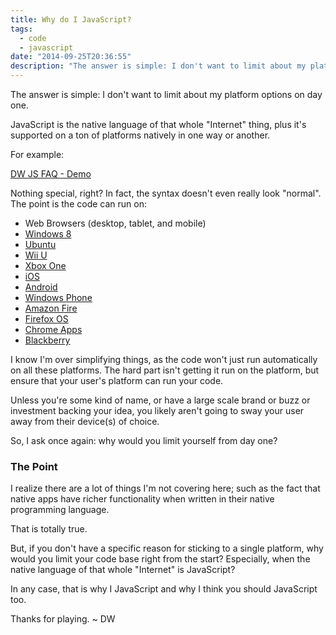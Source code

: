 ```yaml
---
title: Why do I JavaScript?
tags:
  - code
  - javascript
date: "2014-09-25T20:36:55"
description: "The answer is simple: I don't want to limit about my platform options on day one."
---
```


The answer is simple: I don't want to limit about my platform options on day one.

JavaScript is the native language of that whole "Internet" thing, plus it's supported on a ton of platforms natively in one way or another.

For example:

[DW JS FAQ - Demo](http://jsbin.com/gevur/4/embed?js,console)<script src="http://static.jsbin.com/js/embed.js"></script>

Nothing special, right? In fact, the syntax doesn't even really look "normal". The point is the code can run on:

*   Web Browsers (desktop, tablet, and mobile)
*   [Windows 8](http://msdn.microsoft.com/en-ca/library/windows/apps/br211385.aspx)
*   [Ubuntu](http://developer.ubuntu.com/apps/html-5/)
*   [Wii U](https://wiiu-developers.nintendo.com/)
*   [Xbox One](http://channel9.msdn.com/Events/Build/2014/2-647)
*   [iOS](http://cordova.apache.org/docs/en/3.5.0/guide_platforms_ios_index.md.html#iOS%20Platform%20Guide)
*   [Android](http://cordova.apache.org/docs/en/3.5.0/guide_platforms_android_index.md.html#Android%20Platform%20Guide)
*   [Windows Phone](http://blogs.msdn.com/b/davrous/archive/2014/05/12/creating-a-html5-phone-tablet-amp-pc-game-using-the-universal-apps-project-for-windows-stores.aspx)
*   [Amazon Fire](https://developer.amazon.com/public/solutions/platforms/webapps)
*   [Firefox OS](https://developer.mozilla.org/en-US/Apps)
*   [Chrome Apps](https://developer.chrome.com/apps/about_apps)
*   [Blackberry](http://developer.blackberry.com/html5/)

I know I'm over simplifying things, as the code won't just run automatically on all these platforms. The hard part isn't getting it run on the platform, but ensure that your user's platform can run your code.

Unless you're some kind of name, or have a large scale brand or buzz or investment backing your idea, you likely aren't going to sway your user away from their device(s) of choice.

So, I ask once again: why would you limit yourself from day one?

### The Point

I realize there are a lot of things I'm not covering here; such as the fact that native apps have richer functionality when written in their native programming language.

That is totally true. 

But, if you don't have a specific reason for sticking to a single platform, why would you limit your code base right from the start? Especially, when the native language of that whole "Internet" is JavaScript?

In any case, that is why I JavaScript and why I think you should JavaScript too.

Thanks for playing. ~ DW